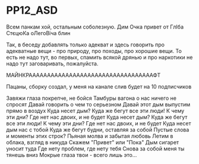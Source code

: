 # PP12_ASD

Всем панкам хой, остальным соболезную.
Дим Очка привет от ГлІба СтєцюКа оЛегоВіча блин

Так, в беседу добавлять только адекват и здесь говорить про адекватные вещи - про природу, про походы, про хорошие вещи. То есть не надо тут, во первых, спамить всякой дрянью и про наркотики не надо тут заговаривать, пожалуйста. 

МАЙНКРААААААААААААААААААААААААААААААААААФТ

Пацаны, сборку создал, у меня на канале слив будет на 10 подписчиков

Завяжи глаза покрепче, не бойся
Тамбуры вагона о нас ничего не спросят
Давай говорить о чем то серьезном
Давай этот дым выпустим прямо в воздух
Куда несет дым? Куда же бегут все эти люди!
К чему эти дни? Где нет нас двоих, и не будет
Куда несет дым? Куда же бегут все эти люди!
К чему эти дни? Где нет нас двоих, и не будет
Куда несет дым нас с тобой
Куда же бегут будни, оставляя за собой
Пустые слова и моменты этих строк?
Пьяная молва и забытая любовь
Летим в облака, взгляд в никуда
Скажем "Привет" или "Пока"
Дым сигарет уносит туда
Где нету проблем, где нету тебя
Снова за собой меня ты тянешь вниз
Мокрые глаза твои - всего лишь это…
